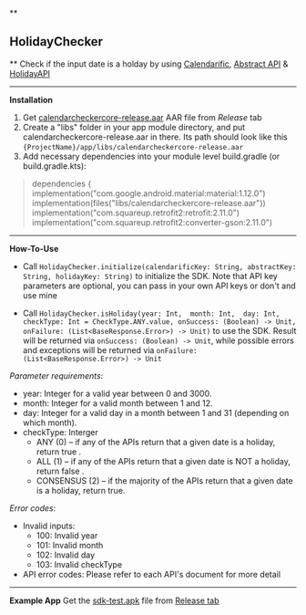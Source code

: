 **

## HolidayChecker

**
Check if the input date is a holday by using [Calendarific](https://calendarific.com/api-documentation),  [Abstract API](https://www.abstractapi.com/api/holidays-api) &  [HolidayAPI](Holiday%20API)

___________________________
**Installation**
1. Get [calendarcheckercore-release.aar](https://github.com/Hman15/HolidayChecker/releases/tag/1.0.0) AAR file from *Release* tab
2. Create a "libs" folder in your app module directory, and put calendarcheckercore-release.aar in there. Its path should look like this `{ProjectName}/app/libs/calendarcheckercore-release.aar`
3. Add necessary dependencies into your module level build.gradle (or build.gradle.kts):


> dependencies {    
> implementation("com.google.android.material:material:1.12.0")  
>     implementation(files("libs/calendarcheckercore-release.aar"))  
>     implementation("com.squareup.retrofit2:retrofit:2.11.0")  
>     implementation("com.squareup.retrofit2:converter-gson:2.11.0")

--------------------------------
**How-To-Use**
- Call `HolidayChecker.initialize(calendarificKey: String, abstractKey: String, holidayKey: String)` to initialize the SDK. Note that API key parameters are optional, you can pass in your own API keys or don't and use mine

- Call `HolidayChecker.isHoliday(year: Int,  month: Int,  day: Int,  checkType: Int = CheckType.ANY.value, onSuccess: (Boolean) -> Unit,  onFailure: (List<BaseResponse.Error>) -> Unit)` to use the SDK. Result will be returned via `onSuccess: (Boolean) -> Unit`, while possible errors and exceptions will be returned via `onFailure: (List<BaseResponse.Error>) -> Unit`

*Parameter requirements:*

- year: Integer for a valid year between 0 and 3000.
- month: Integer for a valid month between 1 and 12.
- day: Integer for a valid day in a month between 1 and 31 (depending on which month).
- checkType: Interger
    - ANY (0) – if any of the APIs return that a given date is a holiday, return true .
    -  ALL (1) – if any of the APIs return that a given date is NOT a holiday, return false .
    -  CONSENSUS (2) – if the majority of the APIs return that a given date is a holiday, return true.

*Error codes:*

- Invalid inputs:
    - 100: Invalid year
    - 101: Invalid month
    - 102: Invalid day
    - 103: Invalid checkType
- API error codes: Please refer to each API's document for more detail
-------
**Example App**
Get the [sdk-test.apk](https://github.com/Hman15/HolidayChecker/releases/download/1.0.0/sdk-test.apk) file from [Release tab](https://github.com/Hman15/HolidayChecker/releases/tag/1.0.0)
